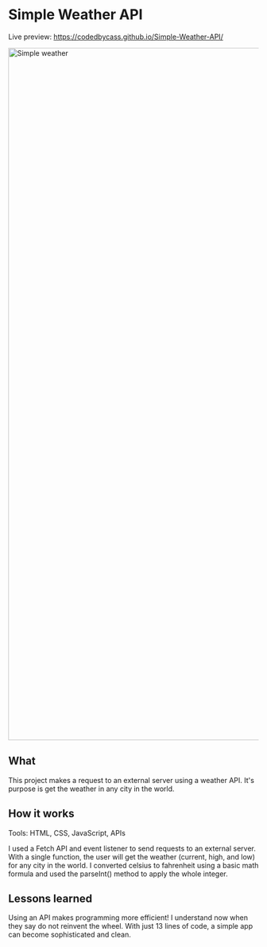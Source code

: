 # Simple Weather API

Live preview: https://codedbycass.github.io/Simple-Weather-API/

<img width="1392" alt="Simple weather" src="https://github.com/codedbycass/Simple-Weather-API/assets/122684139/0d59b397-3573-40ac-b33d-7452ad1aea82">

## What
This project makes a request to an external server using a weather API. It's purpose is get the weather in any city in the world.

## How it works
Tools: HTML, CSS, JavaScript, APIs

I used a Fetch API and event listener to send requests to an external server. With a single function, the user will get the weather (current, high, and low) for any city in the world. I converted celsius to fahrenheit using a basic math formula and used the parseInt() method to apply the whole integer.

## Lessons learned
Using an API makes programming more efficient! I understand now when they say do not reinvent the wheel. With just 13 lines of code, a simple app can become sophisticated and clean.
